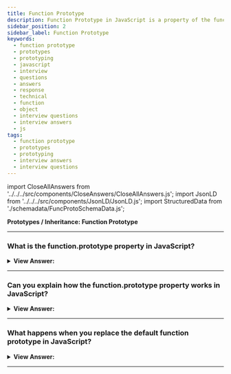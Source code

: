 ```yaml
---
title: Function Prototype
description: Function Prototype in JavaScript is a property of the function object. It is used to store the function's properties and methods. Interview Answers
sidebar_position: 2
sidebar_label: Function Prototype
keywords:
  - function prototype
  - prototypes
  - prototyping
  - javascript
  - interview
  - questions
  - answers
  - response
  - technical
  - function
  - object
  - interview questions
  - interview answers
  - js
tags:
  - function prototype
  - prototypes
  - prototyping
  - interview answers
  - interview questions
---
```


import CloseAllAnswers from '../../../src/components/CloseAnswers/CloseAllAnswers.js';
import JsonLD from '../../../src/components/JsonLD/JsonLD.js';
import StructuredData from './schemadata/FuncProtoSchemaData.js';

<JsonLD data={StructuredData} />

<head>
  <title>Function Prototype | JavaScript Frontend Phone Interview</title>
</head>

**Prototypes / Inheritance: Function Prototype**

<CloseAllAnswers />

---

### What is the function.prototype property in JavaScript?

<details>
  <summary><strong>View Answer:</strong></summary>
  <div>
  <div><strong>Interview Response:</strong> In simple terms, the function.prototype is a regular property in a function. Every Object in JavaScript contains the prototype meaning a regular property with the prototype name.
</div><br />
  <div><strong className="codeExample">Code Example:</strong><br /><br />

  <div></div>

```js
let animal = {
  eats: true,
};

function Rabbit(name) {
  this.name = name;
}

Rabbit.prototype = animal; // references animal

let rabbit = new Rabbit('White Rabbit'); //  rabbit.__proto__ == animal

alert(rabbit.eats); // true
```

  </div>
  </div>
</details>

---

### Can you explain how the function.prototype property works in JavaScript?

<details>
  <summary><strong>View Answer:</strong></summary>
  <div>
  <div><strong>Interview Response:</strong> Every function has the "prototype” property even if we do not supply it. The prototype object is a special type of enumerable object to which additional properties can be attached to and shared across all the instances of its constructor function. A function prototype property only gets used when a new Function gets called, and it assigns the prototype of the new object.</div><br />
  <div><strong>Technical Response:</strong> Even if we don't offer it, every function has the "prototype" attribute. When a new Function gets invoked, the function prototype property assigns the [[Prototype]] to the new object. After the function prototype property changes (func.prototype = &#123;another object&#125;), new objects generated by the new Function gets another object as [[Prototype]], while existing objects retains the previous one. A default prototype is an object with the sole constructor pointing back to the function itself.
  </div><br />
  <div><strong className="codeExample">Code Example:</strong><br /><br />

  <div></div>

```js
function Rabbit() {}
// by default:
// Rabbit.prototype = { constructor: Rabbit }

let rabbit = new Rabbit(); // inherits from {constructor: Rabbit}

alert(rabbit.constructor == Rabbit); // true (from prototype)
```

  </div>
  </div>
</details>

---

### What happens when you replace the default function prototype in JavaScript?

<details>
  <summary><strong>View Answer:</strong></summary>
  <div>
  <div><strong>Interview Response:</strong> When you override the default prototype in an object, we lose access to the function constructor property of the prototype.
</div><br />
  <div><strong className="codeExample">Code Example:</strong><br /><br />

  <div></div>

```js
function Rabbit() {}
Rabbit.prototype = {
  jumps: true,
};

let rabbit = new Rabbit();
alert(rabbit.constructor === Rabbit); // false
```

  </div>
  </div>
</details>

---
